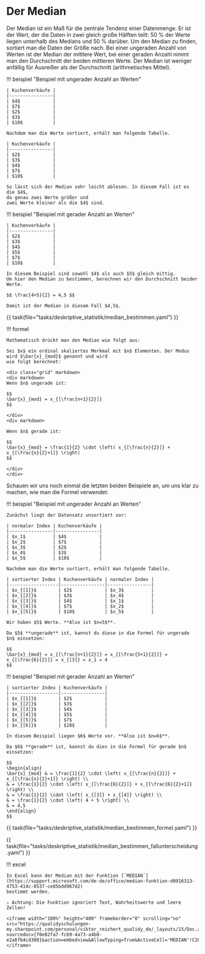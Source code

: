 # Der Median

Der Median ist ein Maß für die zentrale Tendenz einer Datenmenge. 
Er ist der Wert, der die Daten in zwei gleich große Hälften teilt: 50 % der Werte liegen unterhalb 
des Medians und 50 % darüber. Um den Median zu finden, sortiert man die Daten der Größe nach. 
Bei einer ungeraden Anzahl von Werten ist der Median der mittlere Wert, bei einer geraden Anzahl 
nimmt man den Durchschnitt der beiden mittleren Werte. Der Median ist weniger anfällig für 
Ausreißer als der Durchschnitt (arithmetisches Mittel).  

<div class="grid" markdown>

<div markdown>

!!! beispiel "Beispiel mit ungerader Anzahl an Werten"
    
    | Kuchenverkäufe |
    |----------------|
    | $4$            |
    | $7$            |
    | $2$            |
    | $3$            |
    | $10$           |
    
    Nachdem man die Werte sortiert, erhält man folgende Tabelle.  
    
    | Kuchenverkäufe |
    |----------------|
    | $2$            |
    | $3$            |
    | $4$            |
    | $7$            |
    | $10$           |

    So lässt sich der Median sehr leicht ablesen. In diesem Fall ist es die $4$,
    da genau zwei Werte größer und 
    zwei Werte kleiner als die $4$ sind.  

</div>

<div markdown>

!!! beispiel "Beispiel mit gerader Anzahl an Werten"

    | Kuchenverkäufe |
    |----------------|
    | $2$            |
    | $3$            |
    | $4$            |
    | $5$            |
    | $7$            |
    | $10$           |
    
    In diesem Beispiel sind sowohl $4$ als auch $5$ gleich mittig. 
    Um hier den Median zu bestimmen, berechnen wir den Durchschnitt beider Werte.  

    $$ \frac{4+5}{2} = 4,5 $$
    
    Damit ist der Median in diesem Fall $4,5$.

</div>
</div>

{{ task(file="tasks/deskriptive_statistik/median_bestimmen.yaml") }}

!!! formel 
    
    Mathematisch drückt man den Median wie folgt aus:

    Sei $x$ ein ordinal skaliertes Merkmal mit $n$ Elementen. Der Modus wird $\bar{x}_{mod}$ genannt und wird
    wie folgt berechnet:
    
    <div class="grid" markdown>
    <div markdown>
    Wenn $n$ ungerade ist:
    
    $$
    \bar{x}_{mod} = x_{[\frac{n+1}{2}]}
    $$

    </div>
    <div markdown>

    Wenn $n$ gerade ist:
    
    $$
    \bar{x}_{mod} = \frac{1}{2} \cdot \left( x_{[\frac{n}{2}]} + x_{[\frac{n}{2}+1]} \right)
    $$

    </div>
    </div>

Schauen wir uns noch einmal die letzten beiden Beispiele an, um uns klar zu machen,
wie man die Formel verwendet:

<div class="grid" markdown>

<div markdown>

!!! beispiel "Beispiel mit ungerader Anzahl an Werten"
    
    Zunächst liegt der Datensatz unsortiert vor:    

    | normaler Index | Kuchenverkäufe |
    |----------------|----------------|
    | $x_1$          | $4$            |
    | $x_2$          | $7$            |
    | $x_3$          | $2$            |
    | $x_4$          | $3$            |
    | $x_5$          | $10$           |
    
    Nachdem man die Werte sortiert, erhält man folgende Tabelle.  
    
    | sortierter Index | Kuchenverkäufe | normaler Index |
    |------------------|----------------|----------------|
    | $x_{[1]}$        | $2$            | $x_3$          |
    | $x_{[2]}$        | $3$            | $x_4$          |
    | $x_{[3]}$        | $4$            | $x_1$          |
    | $x_{[4]}$        | $7$            | $x_2$          |
    | $x_{[5]}$        | $10$           | $x_5$          |

    Wir haben $5$ Werte. **Also ist $n=5$**.

    Da $5$ **ungerade** ist, kannst du diese in die Formel für ungerade $n$ einsetzen:

    $$ 
    \bar{x}_{mod} = x_{[\frac{n+1}{2}]} = x_{[\frac{5+1}{2}]} = x_{[\frac{6}{2}]} = x_{[3]} = x_1 = 4
    $$

</div>
<div markdown>

!!! beispiel "Beispiel mit gerader Anzahl an Werten"

    | sortierter Index | Kuchenverkäufe |
    |------------------|----------------|
    | $x_{[1]}$        | $2$            |
    | $x_{[2]}$        | $3$            |
    | $x_{[3]}$        | $4$            |
    | $x_{[4]}$        | $5$            |
    | $x_{[5]}$        | $7$            |
    | $x_{[6]}$        | $10$           |
    
    In diesem Beispiel liegen $6$ Werte vor. **Also ist $n=6$**.

    Da $6$ **gerade** ist, kannst du dies in die Formel für gerade $n$ einsetzen:

    $$
    \begin{align}
    \bar{x}_{mod} & = \frac{1}{2} \cdot \left( x_{[\frac{n}{2}]} + x_{[\frac{n}{2}+1]} \right) \\
    & = \frac{1}{2} \cdot \left( x_{[\frac{6}{2}]} + x_{[\frac{6}{2}+1]} \right) \\
    & = \frac{1}{2} \cdot \left( x_{[3]} + x_{[4]} \right) \\
    & = \frac{1}{2} \cdot \left( 4 + 5 \right) \\
    & = 4,5
    \end{align}
    $$
</div>
</div>

{{ task(file="tasks/deskriptive_statistik/median_bestimmen_formel.yaml") }}

{{ task(file="tasks/deskriptive_statistik/median_bestimmen_fallunterscheidung.yaml") }}



!!! excel

    In Excel kann der Median mit der Funktion [`MEDIAN`](https://support.microsoft.com/de-de/office/median-funktion-d0916313-4753-414c-8537-ce85bdd967d2)
    bestimmt werden. 

    ⚠ Achtung: Die Funktion ignoriert Text, Wahrheitswerte und leere Zellen!

    <iframe width="100%" height="400" frameborder="0" scrolling="no" src="https://qualidyschulungen-my.sharepoint.com/personal/viktor_reichert_qualidy_de/_layouts/15/Doc.aspx?sourcedoc={f0e82fa7-fcb9-4a73-a4b0-e2a6fb4cd308}&action=embedview&AllowTyping=True&ActiveCell='MEDIAN'!C2&wdDownloadButton=True&wdInConfigurator=True&wdInConfigurator=True"></iframe>
